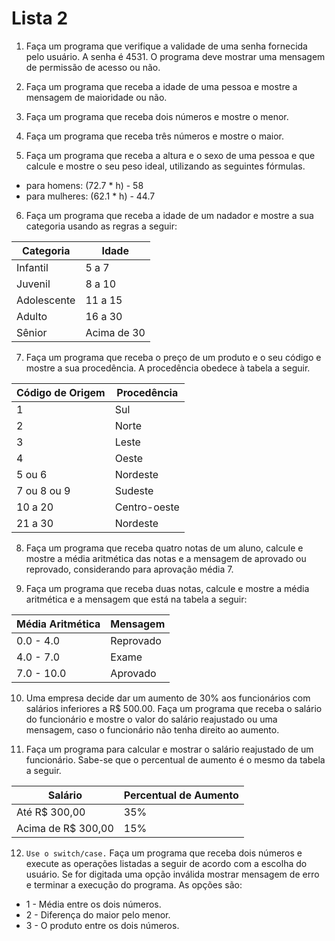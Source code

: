 # Lista 2

1. Faça um programa que verifique a validade de uma senha fornecida pelo usuário. A senha é 4531. O programa deve mostrar uma mensagem de permissão de acesso ou não.

2. Faça um programa que receba a idade de uma pessoa e mostre a mensagem de maioridade ou não.

3. Faça um programa que receba dois números e mostre o menor.

4. Faça um programa que receba três números e mostre o maior.

5. Faça um programa que receba a altura e o sexo de uma pessoa e que calcule e mostre o seu peso ideal, utilizando as seguintes fórmulas.
* para homens: (72.7 * h) - 58
* para mulheres: (62.1 * h) - 44.7

6. Faça um programa que receba a idade de um nadador e mostre a sua categoria usando as regras a seguir:

| Categoria | Idade |
| --- | --- |
| Infantil | 5 a 7 |
| Juvenil | 8 a 10 |
| Adolescente | 11 a 15 |
| Adulto | 16 a 30 |
| Sênior | Acima de 30 |

7. Faça um programa que receba o preço de um produto e o seu código e mostre a sua procedência. A procedência obedece à tabela a seguir.

| Código de Origem | Procedência |
| --- | --- |
| 1 | Sul |
| 2 | Norte |
| 3 | Leste |
| 4 | Oeste |
| 5 ou 6 | Nordeste |
| 7 ou 8 ou 9 | Sudeste |
| 10 a 20 | Centro-oeste |
| 21 a 30 | Nordeste |

8. Faça um programa que receba quatro notas de um aluno, calcule e mostre a média aritmética das notas e a mensagem de aprovado ou reprovado, considerando para aprovação média 7.

9. Faça um programa que receba duas notas, calcule e mostre a média aritmética e a mensagem que está na tabela a seguir:

| Média Aritmética | Mensagem |
| --- | --- |
| 0.0 - 4.0 | Reprovado |
| 4.0 - 7.0 | Exame |
| 7.0 - 10.0 | Aprovado |

10. Uma empresa decide dar um aumento de 30% aos funcionários com salários inferiores a R$ 500.00. Faça um programa que receba o salário do funcionário e mostre o valor do salário reajustado ou uma mensagem, caso o funcionário não tenha direito ao aumento.

11. Faça um programa para calcular e mostrar o salário reajustado de um funcionário. Sabe-se que o percentual de aumento é o mesmo da tabela a seguir.

| Salário | Percentual de Aumento |
| --- | --- |
| Até R$ 300,00 | 35% |
| Acima de R$ 300,00 | 15% |

12. `Use o switch/case.` Faça um programa que receba dois números e execute as operações listadas a seguir de acordo com a escolha do usuário. Se for digitada uma opção inválida mostrar mensagem de erro e terminar a execução do programa. As opções são:
* 1 - Média entre os dois números.
* 2 - Diferença do maior pelo menor.
* 3 - O produto entre os dois números.
